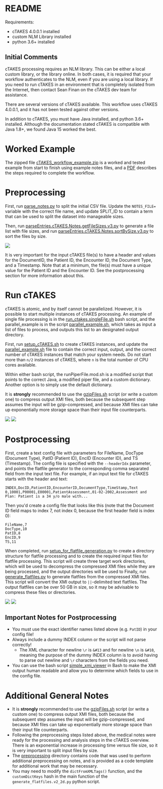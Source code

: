 # README
Requirements:

- cTAKES 4.0.0.1 installed
- custom NLM Library installed 
- python 3.6+ installed

## Initial Comments
cTAKES processing requires an NLM library. This can be either a local custom library, or the library online. In both cases, it is required that your workflow authenticates to the NLM, even if you are using a local library. If you need to run cTAKES in an environment that is completely isolated from the Internet, then contact Sean Finan on the cTAKES dev team for assistance.

There are several versions of cTAKES available. This workflow uses cTAKES 4.0.0.1, and it has not been tested against other versions.

In addition to cTAKES, you must have Java installed, and python 3.6+ installed. Although the documentation stated cTAKES is compatible with 
Java 1.8+, we found Java 15 worked the best.

# Worked Example
The zipped file [cTAKES_workflow_example.zip](code/cTAKES_workflow_example.zip) is a worked and tested example from start to finish using example notes files, and a [PDF](media/cTAKES_overview_presentation.pdf) describes the steps required to complete the workflow.

# Preprocessing
First, run [parse_notes.py](code/parse_notes.py) to split the initial CSV file. Update the `NOTES_FILE=` variable with the correct file name, and update SPLIT_ID to contain a term that can be used to split the dataset into manageable sizes.

Then, run [parseEntries.cTAKES.Notes.getFileSizes.v3.py](code/parseEntries.cTAKES.Notes.getFileSizes.v3.py) to generate a file list with file sizes, and run [parseEntries.cTAKES.Notes.sortBySize.v3.py](code/parseEntries.cTAKES.Notes.sortBySize.v3.py) to sort the files by size.

![](media/cTAKES_preprocessing.png)

It is very important for the input cTAKES file(s) to have a header and values for the DocumentID, the Patient ID, the Encounter ID, the Document Type, and a Timestamp. Note that at a minimum, the file(s) must have a unique value for the Patient ID and the Encounter ID. See the postprocessing section for more information about this.

# Run cTAKES
cTAKES is atomic, and by itself cannot be parallelized. However, it is possible to start multiple instances of cTAKES processing. An example of single file processing is in the [run_ctakes.singleFile.sh](code/run_ctakes.singleFile.sh) bash script, and the parallel_example is in the script [parallel_example.sh](code/parallel_example.sh), which takes as input a list of files to process, and outputs this list to an designated output directory.

First, run [setup_cTAKES.sh](code/setup_cTAKES.sh) to create cTAKES instances, and update the [parallel_example.sh](code/parallel_example.sh) file to contain the correct input, output, and the correct number of cTAKES instances that match your system needs. Do not start more than `n/2` instances of cTAKES, where `n` is the total number of CPU cores available. 

Within either bash script, the runPiperFile.mod.sh is a modified script that points to the correct Java, a modified piper file, and a custom dictionary. Another option is to simply use the default dictionary.

It is **strongly** recommended to use the [gzipFiles.sh](/code/gzipFiles.sh) script (or write a custom one) to compress output XMI files, both because the subsequent step assumes the input will be gzip-compressed, and because XMI files can take up exponentially more storage space than their input file counterparts.

![](media/cTAKES_running.png)
![](media/cTAKES_details.png)

# Postprocessing
First, create a text config file with parameters for FileName, DocType (Document Type), PatID (Patient ID), EncID (Encounter ID), and TS (Timestamp). The config file is specified with the `--headerIdx` parameter, and points the flatfile generator to the corresponding comma separated field from the input text file. For example, if an input text file for cTAKES starts with the header and text:

    INDEX,DocID,PatientID,EncounterID,DocumentType,TimeStamp,Text
    0,10001,P00001,E00001,PatientAssessment,01-02-2002,Assessment and Plan: Patient is a 34 y/o male with...

Then you'd create a config file that looks like this (note that the Document ID field maps to index 7, not index 0, because the first header field is index 0):

    FileName,7
    DocType,10
    PatID,8
    EncID,9
    TS,11

When completed, run [setup_for_flatfile_generation.py](code/setup_for_flatfile_generation.py) to create a directory structure for flatfile processing and to create the required input files for flatfile processing. This script will create three target work directories, which will be used to decompress the compressed XMI files while they are being processed, and the output directories will be used to Finally, run [generate_flatfiles.py](code/generate_flatfiles.py) to generate flatfiles from the compressed XMI files. This script will convert the XMI output to `||`-delimited text flatfiles. The output flatfiles can be over 50 GB in size, so it may be advisable to compress these files or directories.

![](media/postprocessing_1.png)
![](media/postprocessing_2.png)

## Important Notes for Postprocessing
* You must use the exact identifier names listed above (e.g. `PatID`) in your config file!
* Always include a dummy INDEX column or the script will not parse correctly!
  * The XML character for newline `\r` is `&#13` and for newline `\n` is `&#10`, meaning the purpose of the dummy INDEX column is to avoid having to parse out newline and `\r` characters from the fields you need.
* You can use the bash script [simple_xmi_viewer](code/simple_xmi_viewer) in Bash to make the XMI output human readable and allow you to determine which fields to use in the config file.

# Additional General Notes
* It is **strongly** recommended to use the [gzipFiles.sh](/code/gzipFiles.sh) script (or write a custom one) to compress output XMI files, both because the subsequent step assumes the input will be gzip-compressed, and because XMI files can take up exponentially more storage space than their input file counterparts.
* Following the preprocessing steps listed above, the medical notes were ready for the processing and analysis steps in the cTAKES overview. There is an exponential increase in processing time versus file size, so it is very important to split input files by size.
* The [preprocessing](code/preprocessing) directory contains code that was used to perform additional preprocessing on notes, and is provided as a code template for additional work that may be necessary.
* You may need to modify the `dictFromXMLTags()` function, and the `customDictKeys` hash in the main function of the `generate_flatfiles.v2_2d.py` python script.
